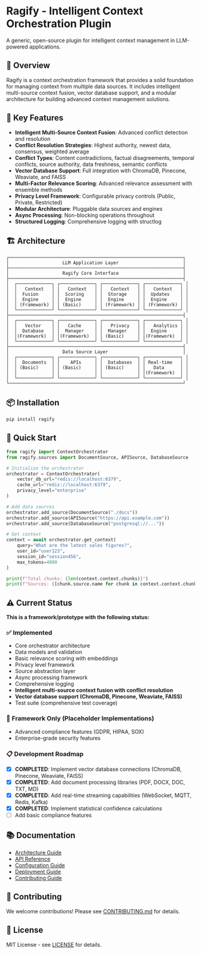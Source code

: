 # Ragify - Intelligent Context Orchestration Plugin

A generic, open-source plugin for intelligent context management in LLM-powered applications.

## 🎯 Overview

Ragify is a context orchestration framework that provides a solid foundation for managing context from multiple data sources. It includes intelligent multi-source context fusion, vector database support, and a modular architecture for building advanced context management solutions.

## 🚀 Key Features

- **Intelligent Multi-Source Context Fusion**: Advanced conflict detection and resolution
- **Conflict Resolution Strategies**: Highest authority, newest data, consensus, weighted average
- **Conflict Types**: Content contradictions, factual disagreements, temporal conflicts, source authority, data freshness, semantic conflicts
- **Vector Database Support**: Full integration with ChromaDB, Pinecone, Weaviate, and FAISS
- **Multi-Factor Relevance Scoring**: Advanced relevance assessment with ensemble methods
- **Privacy Level Framework**: Configurable privacy controls (Public, Private, Restricted)
- **Modular Architecture**: Pluggable data sources and engines
- **Async Processing**: Non-blocking operations throughout
- **Structured Logging**: Comprehensive logging with structlog

## 🏗️ Architecture

```
┌─────────────────────────────────────────────────────────────────┐
│                    LLM Application Layer                        │
├─────────────────────────────────────────────────────────────────┤
│                    Ragify Core Interface                        │
├─────────────────────────────────────────────────────────────────┤
│  ┌─────────────┐ ┌─────────────┐ ┌─────────────┐ ┌─────────────┐ │
│  │   Context   │ │   Context   │ │   Context   │ │   Context   │ │
│  │  Fusion     │ │  Scoring    │ │  Storage    │ │  Updates    │ │
│  │  Engine     │ │  Engine     │ │  Engine     │ │  Engine     │ │
│  │ (Framework) │ │ (Basic)     │ │ (Framework) │ │ (Framework) │ │
│  └─────────────┘ └─────────────┘ └─────────────┘ └─────────────┘ │
├─────────────────────────────────────────────────────────────────┤
│  ┌─────────────┐ ┌─────────────┐ ┌─────────────┐ ┌─────────────┐ │
│  │   Vector    │ │   Cache     │ │   Privacy   │ │   Analytics │ │
│  │  Database   │ │  Manager    │ │  Manager    │ │  Engine     │ │
│  │(Framework)  │ │(Framework)  │ │ (Basic)     │ │(Framework)  │ │
│  └─────────────┘ └─────────────┘ └─────────────┘ └─────────────┘ │
├─────────────────────────────────────────────────────────────────┤
│                    Data Source Layer                            │
│  ┌─────────────┐ ┌─────────────┐ ┌─────────────┐ ┌─────────────┐ │
│  │  Documents  │ │    APIs     │ │  Databases  │ │ Real-time   │ │
│  │ (Basic)     │ │ (Basic)     │ │ (Basic)     │ │   Data      │ │
│  │             │ │             │ │             │ │(Framework)  │ │
│  └─────────────┘ └─────────────┘ └─────────────┘ └─────────────┘ │
└─────────────────────────────────────────────────────────────────┘
```

## 📦 Installation

```bash
pip install ragify
```

## 🔧 Quick Start

```python
from ragify import ContextOrchestrator
from ragify.sources import DocumentSource, APISource, DatabaseSource

# Initialize the orchestrator
orchestrator = ContextOrchestrator(
    vector_db_url="redis://localhost:6379",
    cache_url="redis://localhost:6379",
    privacy_level="enterprise"
)

# Add data sources
orchestrator.add_source(DocumentSource("./docs"))
orchestrator.add_source(APISource("https://api.example.com"))
orchestrator.add_source(DatabaseSource("postgresql://..."))

# Get context
context = await orchestrator.get_context(
    query="What are the latest sales figures?",
    user_id="user123",
    session_id="session456",
    max_tokens=4000
)

print(f"Total chunks: {len(context.context.chunks)}")
print(f"Sources: {[chunk.source.name for chunk in context.context.chunks]}")
```

## ⚠️ Current Status

**This is a framework/prototype with the following status:**

### ✅ **Implemented**
- Core orchestrator architecture
- Data models and validation
- Basic relevance scoring with embeddings
- Privacy level framework
- Source abstraction layer
- Async processing framework
- Comprehensive logging
- **Intelligent multi-source context fusion with conflict resolution**
- **Vector database support (ChromaDB, Pinecone, Weaviate, FAISS)**
- Test suite (comprehensive test coverage)

### 🔄 **Framework Only (Placeholder Implementations)**
- Advanced compliance features (GDPR, HIPAA, SOX)
- Enterprise-grade security features

### 📋 **Development Roadmap**
- [x] **COMPLETED**: Implement vector database connections (ChromaDB, Pinecone, Weaviate, FAISS)
- [x] **COMPLETED**: Add document processing libraries (PDF, DOCX, DOC, TXT, MD)
- [x] **COMPLETED**: Add real-time streaming capabilities (WebSocket, MQTT, Redis, Kafka)
- [x] **COMPLETED**: Implement statistical confidence calculations
- [ ] Add basic compliance features

## 📚 Documentation

- [Architecture Guide](docs/architecture.md)
- [API Reference](docs/api.md)
- [Configuration Guide](docs/configuration.md)
- [Deployment Guide](docs/deployment.md)
- [Contributing Guide](CONTRIBUTING.md)

## 🤝 Contributing

We welcome contributions! Please see [CONTRIBUTING.md](CONTRIBUTING.md) for details.

## 📄 License

MIT License - see [LICENSE](LICENSE) for details.
